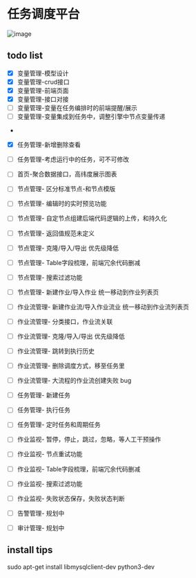 # 任务调度平台
![image](https://user-images.githubusercontent.com/29135056/155830656-968f5881-5729-4347-94fc-b5a657ea9725.png)

## todo list
 - [x] 变量管理-模型设计
 - [x] 变量管理-crud接口
 - [x] 变量管理-前端页面
 - [x] 变量管理-接口对接
 - [ ] 变量管理-变量在任务编排时的前端提醒/展示
 - [ ] 变量管理-变量集成到任务中，调整引擎中节点变量传递
 - 
 - [x] 任务管理-新增删除查看
 - [ ] 任务管理-考虑运行中的任务，可不可修改

 - [ ] 首页-聚合数据接口，高纬度展示图表

 - [ ] 节点管理- 区分标准节点-和节点模版
 - [ ] 节点管理- 编辑时的实时预览功能
 - [ ] 节点管理- 自定节点组建后端代码逻辑的上传，和持久化
 - [ ] 节点管理- 返回值规范未定义
 - [ ] 节点管理- 克隆/导入/导出 优先级降低
 - [ ] 节点管理- Table字段梳理，前端冗余代码删减
 - [ ] 节点管理- 搜索过滤功能
 - [ ] 节点管理- 新建作业/导入作业 统一移动到作业列表页

 - [ ] 作业流管理- 新建作业流/导入作业流业 统一移动到作业流列表页
 - [ ] 作业流管理- 分类接口，作业流关联
 - [ ] 作业流管理- 克隆/导入/导出 优先级降低
 - [ ] 作业流管理- 跳转到执行历史
 - [ ] 作业流管理- 删除调度方式，移至任务里
 - [ ] 作业流管理- 大流程的作业流创建失败 bug

 - [ ] 任务管理- 新建任务
 - [ ] 任务管理- 执行任务
 - [ ] 任务管理- 定时任务和周期任务
 
 - [ ] 作业监视- 暂停，停止，跳过，忽略，等人工干预操作
 - [ ] 作业监视- 节点重试功能
 - [ ] 作业监视- Table字段梳理，前端冗余代码删减
 - [ ] 作业监视- 搜索过滤功能
 - [ ] 作业监视- 失败状态保存，失败状态判断

 - [ ] 告警管理- 规划中
 - [ ] 审计管理- 规划中
## install tips
sudo apt-get install libmysqlclient-dev
python3-dev